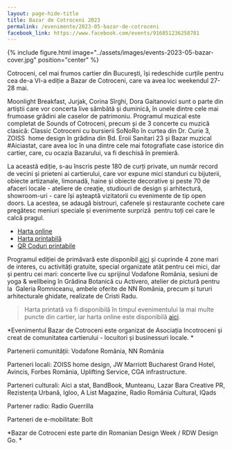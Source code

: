 ```yaml
---
layout: page-hide-title
title: Bazar de Cotroceni 2023
permalink: /evenimente/2023-05-bazar-de-cotroceni
facebook_link: https://www.facebook.com/events/916851236258781
---
```


{% include figure.html image="../assets/images/events-2023-05-bazar-cover.jpg" position="center" %}

Cotroceni, cel mai frumos cartier din București, își redeschide curțile pentru cea de-a VI-a ediție a Bazar de Cotroceni, care va avea loc weekendul 27-28 mai. 

Moonlight Breakfast, Jurjak, Corina Sîrghi, Dora Gaitanovici sunt o parte din artiștii care vor concerta live sâmbătă și duminică, în unele dintre cele mai frumoase grădini ale caselor de patrimoniu. Programul muzical este completat de Sounds of Cotroceni, precum și de 3 concerte cu muzică clasică: Classic Cotroceni cu bursierii SoNoRo în curtea din Dr. Curie 3,  ZOISS  home design în grădina din Bd. Eroii Sanitari 23 și Bazar muzical #Aiciastat, care avea loc în una dintre cele mai fotografiate case istorice din cartier, care, cu ocazia Bazarului, va fi deschisă în premieră.

La această ediție, s-au înscris peste 180 de curți private, un număr record de vecini și prieteni ai cartierului, care vor expune mici standuri cu bijuterii, obiecte artizanale, limonadă, haine și obiecte decorative și peste 70 de afaceri locale - ateliere de creație, studiouri de design și arhitectură, showroom-uri - care își așteaptă vizitatorii cu evenimente de tip open doors. La acestea, se adaugă bistrouri, cafenele și restaurante cochete care pregătesc meniuri speciale și evenimente surpriză  pentru toți cei care le calcă pragul. 

- [Harta online](https://bit.ly/3LL02Zd)
- [Harta printabilă](https://incotroceni.ro/evenimente/2023-05-bazar-de-cotroceni/harta) 
- [QR Coduri printabile](https://incotroceni.ro/evenimente/2023-05-bazar-de-cotroceni/qr)

Programul ediției de primăvară este disponibil [aici](https://www.facebook.com/events/916851236258781) și cuprinde 4 zone mari de interes, cu activități gratuite, special organizate atât pentru cei mici, dar și pentru cei mari: concerte live cu sprijinul Vodafone România, sesiuni de yoga & wellbeing în Grădina Botanică cu Activero, atelier de pictură pentru la  Galeria Romniceanu, ambele oferite de NN România, precum și tururi arhitecturale ghidate, realizate de Cristi Radu.

> Harta printată va fi disponibilă în timpul evenimentului la mai multe puncte din cartier, iar harta online este disponibilă [aici](https://bit.ly/3LL02Zd).

*Evenimentul Bazar de Cotroceni este organizat de Asociația Incotroceni și creat de comunitatea cartierului - locuitori și businessuri locale. *

Partenerii comunității: Vodafone România, NN România

Parteneri locali: ZOISS home design, JW Marriott Bucharest Grand Hotel, Avincis, Forbes România, Uplifting Service, CGA infrastructure.

Parteneri culturali: Aici a stat, BandBook, Munteanu, Lazar Bara Creative PR, Rezistența Urbană, Igloo, A List Magazine, Radio România Cultural, IQads

Partener radio: Radio Guerrilla

Parteneri de e-mobilitate: Bolt

*Bazar de Cotroceni este parte din Romanian Design Week / RDW Design Go. *
